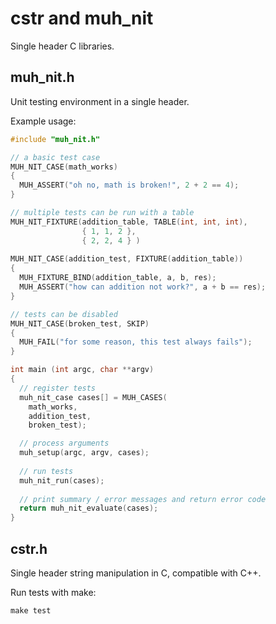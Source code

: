 # cstr and muh_nit
Single header C libraries.

## muh_nit.h
Unit testing environment in a single header.

Example usage:
```C
#include "muh_nit.h"

// a basic test case
MUH_NIT_CASE(math_works)
{
  MUH_ASSERT("oh no, math is broken!", 2 + 2 == 4);
}

// multiple tests can be run with a table
MUH_NIT_FIXTURE(addition_table, TABLE(int, int, int),
                { 1, 1, 2 },
                { 2, 2, 4 } )
                
MUH_NIT_CASE(addition_test, FIXTURE(addition_table))
{
  MUH_FIXTURE_BIND(addition_table, a, b, res);
  MUH_ASSERT("how can addition not work?", a + b == res);
}

// tests can be disabled
MUH_NIT_CASE(broken_test, SKIP)
{
  MUH_FAIL("for some reason, this test always fails");
}

int main (int argc, char **argv)
{
  // register tests
  muh_nit_case cases[] = MUH_CASES(
    math_works,
    addition_test,
    broken_test);

  // process arguments
  muh_setup(argc, argv, cases);
  
  // run tests
  muh_nit_run(cases);
  
  // print summary / error messages and return error code
  return muh_nit_evaluate(cases);
}
```

## cstr.h
Single header string manipulation in C,
compatible with C++.

Run tests with make:
```
make test
```
